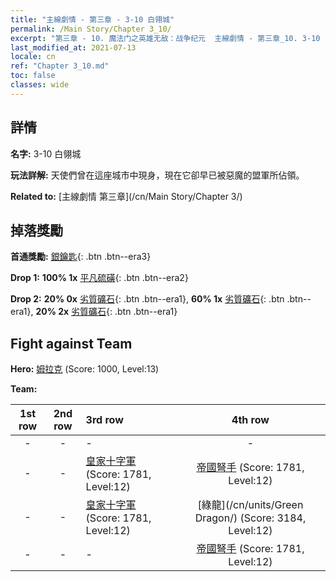 ```yaml
---
title: "主線劇情 - 第三章 - 3-10 白翎城"
permalink: /Main Story/Chapter 3_10/
excerpt: "第三章 - 10. 魔法门之英雄无敌：战争纪元  主線劇情 - 第三章_10. 3-10 白翎城"
last_modified_at: 2021-07-13
locale: cn
ref: "Chapter 3_10.md"
toc: false
classes: wide
---
```


## 詳情

 **名字:** 3-10 白翎城

 **玩法詳解:** 天使們曾在這座城市中現身，現在它卻早已被惡魔的盟軍所佔領。

 **Related to:** [主線劇情 第三章](/cn/Main Story/Chapter 3/)

## 掉落獎勵

 **首通獎勵:** [銀鑰匙](/cn/Items/con_693/){: .btn .btn--era3}

 **Drop 1:** **100% 1x** [平凡硫磺](/cn/Items/mat_9/){: .btn .btn--era2}

 **Drop 2:** **20% 0x** [劣質礦石](/cn/Items/mat_1/){: .btn .btn--era1}, **60% 1x** [劣質礦石](/cn/Items/mat_1/){: .btn .btn--era1}, **20% 2x** [劣質礦石](/cn/Items/mat_1/){: .btn .btn--era1}


## Fight against Team
 **Hero:** [姆拉克](/cn/heroes/Mullich/) (Score: 1000, Level:13)

 **Team:**


  | 1st row | 2nd row | 3rd row | 4th row |
  |:----:|:----:|:----|:----:|
  | - | - | - | - |
  | - | - | [皇家十字軍](/cn/units/Swordsman/) (Score: 1781, Level:12)  | [帝國弩手](/cn/units/Marksman/) (Score: 1781, Level:12)  |
  | - | - | [皇家十字軍](/cn/units/Swordsman/) (Score: 1781, Level:12)  | [綠龍](/cn/units/Green Dragon/) (Score: 3184, Level:12)  |
  | - | - | - | [帝國弩手](/cn/units/Marksman/) (Score: 1781, Level:12)  |


